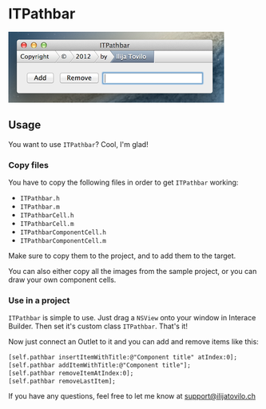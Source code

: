 ITPathbar
=========

![](./itpathbar.png)

Usage
-----

You want to use `ITPathbar`? Cool, I'm glad!

### Copy files

You have to copy the following files in order to get `ITPathbar` working:

* `ITPathbar.h`
* `ITPathbar.m`
* `ITPathbarCell.h`
* `ITPathbarCell.m`
* `ITPathbarComponentCell.h`
* `ITPathbarComponentCell.m`

Make sure to copy them to the project, and to add them to the target.

You can also either copy all the images from the sample project, or you can draw your own component cells.

### Use in a project

`ITPathbar` is simple to use.
Just drag a `NSView` onto your window in Interace Builder.
Then set it's custom class `ITPathbar`. That's it!

Now just connect an Outlet to it and you can add and remove items like this:

    [self.pathbar insertItemWithTitle:@"Component title" atIndex:0];
    [self.pathbar addItemWithTitle:@"Component title"];
    [self.pathbar removeItemAtIndex:0];
    [self.pathbar removeLastItem];

If you have any questions, feel free to let me know at support@ilijatovilo.ch
